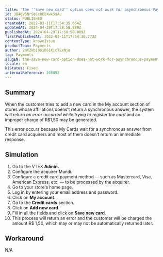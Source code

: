 ```yaml
---
title: 'The ''Save new card'' option does not work for asynchronous Payment Providers'
id: 3B4gVSNrSeCc8EBXwk5sAu
status: PUBLISHED
createdAt: 2022-03-11T17:54:35.664Z
updatedAt: 2024-04-29T17:58:58.889Z
publishedAt: 2024-04-29T17:58:58.889Z
firstPublishedAt: 2022-03-11T17:54:36.273Z
contentType: knownIssue
productTeam: Payments
author: 2mXZkbi0oi061KicTExNjo
tag: Payments
slugEN: the-save-new-card-option-does-not-work-for-asynchronous-payment-providers
locale: en
kiStatus: Fixed
internalReference: 308892
---
```


## Summary


When the customer tries to add a new card in the My account section of stores whose affiliations doens't return a synchronous answer, the system will return _an error occurred while trying to register the card_ and an improper charge of R$1,50 may be generated.

This error occurs because My Cards wait for a synchronous answer from credit card acquirers and most of them doesn't return an immediate response.


##

## Simulation



1. Go to the VTEX **Admin.**
2. Configure the acquirer Mundi.
3. Configure a credit card payment method — such as Mastercard, Visa, American Express, etc. — to be processed by the acquirer.
4. Go to your store's home page.
5. Log in by entering your email address and password.
6. Click on **My account**.
7. Go to the **Credit cards** section.
8. Click on **Add new card**.
9. Fill in all the fields and click on **Save new card**.
10. This process will return an error and the customer will be charged the amount R$ 1,50, which may or may not be automatically returned later.


##

## Workaround


N/A

